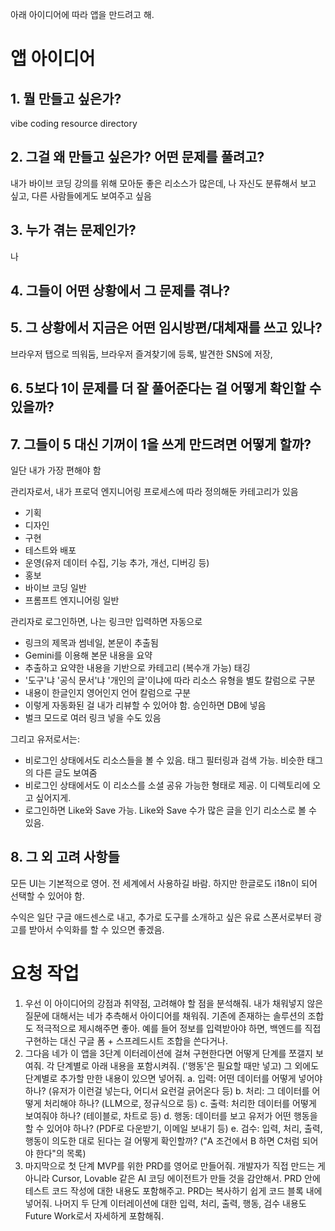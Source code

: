 아래 아이디어에 따라 앱을 만드려고 해.

# 앱 아이디어

## 1. 뭘 만들고 싶은가?
vibe coding resource directory

## 2. 그걸 왜 만들고 싶은가? 어떤 문제를 풀려고?
내가 바이브 코딩 강의를 위해 모아둔 좋은 리소스가 많은데, 나 자신도 분류해서 보고 싶고, 다른 사람들에게도 보여주고 싶음

## 3. 누가 겪는 문제인가?
나

## 4. 그들이 어떤 상황에서 그 문제를 겪나?


## 5. 그 상황에서 지금은 어떤 임시방편/대체재를 쓰고 있나?
브라우저 탭으로 띄워둠, 브라우저 즐겨찾기에 등록, 발견한 SNS에 저장, 

## 6. 5보다 1이 문제를 더 잘 풀어준다는 걸 어떻게 확인할 수 있을까?


## 7. 그들이 5 대신 기꺼이 1을 쓰게 만드려면 어떻게 할까?
일단 내가 가장 편해야 함

관리자로서, 내가 프로덕 엔지니어링 프로세스에 따라 정의해둔 카테고리가 있음
- 기획
- 디자인
- 구현
- 테스트와 배포
- 운영(유저 데이터 수집, 기능 추가, 개선, 디버깅 등)
- 홍보
- 바이브 코딩 일반
- 프롬프트 엔지니어링 일반

관리자로 로그인하면, 나는 링크만 입력하면 자동으로
- 링크의 제목과 썸네일, 본문이 추출됨
- Gemini를 이용해 본문 내용을 요약
- 추출하고 요약한 내용을 기반으로 카테고리 (복수개 가능) 태깅
- '도구'냐 '공식 문서'냐 '개인의 글'이냐에 따라 리소스 유형을 별도 칼럼으로 구분
- 내용이 한글인지 영어인지 언어 칼럼으로 구분
- 이렇게 자동화된 걸 내가 리뷰할 수 있어야 함. 승인하면 DB에 넣음
- 벌크 모드로 여러 링크 넣을 수도 있음

그리고 유저로서는:
- 비로그인 상태에서도 리소스들을 볼 수 있음. 태그 필터링과 검색 가능. 비슷한 태그의 다른 글도 보여줌
- 비로그인 상태에서도 이 리소스를 소셜 공유 가능한 형태로 제공. 이 디렉토리에 오고 싶어지게.
- 로그인하면 Like와 Save 가능. Like와 Save 수가 많은 글을 인기 리소스로 볼 수 있음.

## 8. 그 외 고려 사항들
모든 UI는 기본적으로 영어. 전 세계에서 사용하길 바람. 하지만 한글로도 i18n이 되어 선택할 수 있어야 함.

수익은 일단 구글 애드센스로 내고, 추가로 도구를 소개하고 싶은 유료 스폰서로부터 광고를 받아서 수익화를 할 수 있으면 좋겠음.

# 요청 작업

1. 우선 이 아이디어의 강점과 취약점, 고려해야 할 점을 분석해줘. 내가 채워넣지 않은 질문에 대해서는 네가 추측해서 아이디어를 채워줘. 기존에 존재하는 솔루션의 조합도 적극적으로 제시해주면 좋아. 예를 들어 정보를 입력받아야 하면, 백엔드를 직접 구현하는 대신 구글 폼 + 스프레드시트 조합을 쓴다거나.
2. 그다음 네가 이 앱을 3단계 이터레이션에 걸쳐 구현한다면 어떻게 단계를 쪼갤지 보여줘. 각 단계별로 아래 내용을 포함시켜줘. ('행동'은 필요할 때만 넣고) 그 외에도 단계별로 추가할 만한 내용이 있으면 넣어줘.
  a. 입력: 어떤 데이터를 어떻게 넣어야 하나? (유저가 이런걸 넣는다, 어디서 요런걸 긁어온다 등)
  b. 처리: 그 데이터를 어떻게 처리해야 하나? (LLM으로, 정규식으로 등)
  c. 출력: 처리한 데이터를 어떻게 보여줘야 하나? (테이블로, 차트로 등)
  d. 행동: 데이터를 보고 유저가 어떤 행동을 할 수 있어야 하나? (PDF로 다운받기, 이메일 보내기 등)
  e. 검수: 입력, 처리, 출력, 행동이 의도한 대로 된다는 걸 어떻게 확인할까? ("A 조건에서 B 하면 C처럼 되어야 한다"의 목록)
3. 마지막으로 첫 단계 MVP를 위한 PRD를 영어로 만들어줘. 개발자가 직접 만드는 게 아니라 Cursor, Lovable 같은 AI 코딩 에이전트가 만들 것을 감안해서. PRD 안에 테스트 코드 작성에 대한 내용도 포함해주고. PRD는 복사하기 쉽게 코드 블록 내에 넣어줘. 나머지 두 단계 이터레이션에 대한 입력, 처리, 출력, 행동, 검수 내용도 Future Work로서 자세하게 포함해줘.
